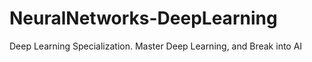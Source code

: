 # NeuralNetworks-DeepLearning
Deep Learning Specialization. Master Deep Learning, and Break into AI
